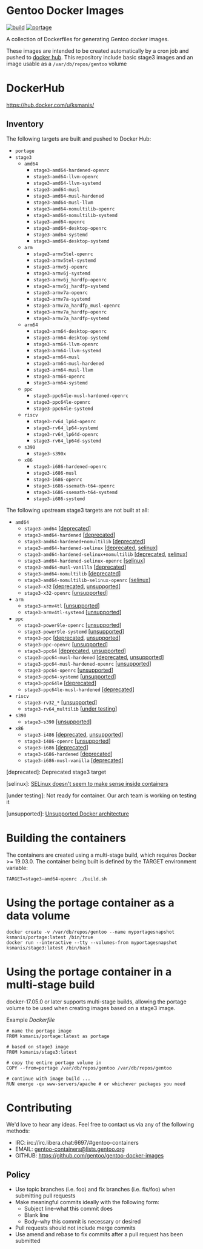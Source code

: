 # Gentoo Docker Images

[![build](https://github.com/KSmanis/gentoo-docker-images/actions/workflows/build.yml/badge.svg)](https://github.com/KSmanis/gentoo-docker-images/actions/workflows/build.yml)
[![portage](https://github.com/KSmanis/gentoo-docker-images/actions/workflows/portage.yml/badge.svg)](https://github.com/KSmanis/gentoo-docker-images/actions/workflows/portage.yml)

A collection of Dockerfiles for generating Gentoo docker images.

These images are intended to be created automatically by
a cron job and pushed to [docker hub](https://hub.docker.com/u/ksmanis/).
This repository include basic stage3 images and an image usable as a `/var/db/repos/gentoo` volume

# DockerHub

https://hub.docker.com/u/ksmanis/

## Inventory

The following targets are built and pushed to Docker Hub:
 * `portage`
 * `stage3`
   * `amd64`
     * `stage3-amd64-hardened-openrc`
     * `stage3-amd64-llvm-openrc`
     * `stage3-amd64-llvm-systemd`
     * `stage3-amd64-musl`
     * `stage3-amd64-musl-hardened`
     * `stage3-amd64-musl-llvm`
     * `stage3-amd64-nomultilib-openrc`
     * `stage3-amd64-nomultilib-systemd`
     * `stage3-amd64-openrc`
     * `stage3-amd64-desktop-openrc`
     * `stage3-amd64-systemd`
     * `stage3-amd64-desktop-systemd`
   * `arm`
     * `stage3-armv5tel-openrc`
     * `stage3-armv5tel-systemd`
     * `stage3-armv6j-openrc`
     * `stage3-armv6j-systemd`
     * `stage3-armv6j_hardfp-openrc`
     * `stage3-armv6j_hardfp-systemd`
     * `stage3-armv7a-openrc`
     * `stage3-armv7a-systemd`
     * `stage3-armv7a_hardfp_musl-openrc`
     * `stage3-armv7a_hardfp-openrc`
     * `stage3-armv7a_hardfp-systemd`
   * `arm64`
     * `stage3-arm64-desktop-openrc`
     * `stage3-arm64-desktop-systemd`
     * `stage3-arm64-llvm-openrc`
     * `stage3-arm64-llvm-systemd`
     * `stage3-arm64-musl`
     * `stage3-arm64-musl-hardened`
     * `stage3-arm64-musl-llvm`
     * `stage3-arm64-openrc`
     * `stage3-arm64-systemd`
   * `ppc`
     * `stage3-ppc64le-musl-hardened-openrc`
     * `stage3-ppc64le-openrc`
     * `stage3-ppc64le-systemd`
   * `riscv`
     * `stage3-rv64_lp64-openrc`
     * `stage3-rv64_lp64-systemd`
     * `stage3-rv64_lp64d-openrc`
     * `stage3-rv64_lp64d-systemd`
   * `s390`
     * `stage3-s390x`
   * `x86`
     * `stage3-i686-hardened-openrc`
     * `stage3-i686-musl`
     * `stage3-i686-openrc`
     * `stage3-i686-ssemath-t64-openrc`
     * `stage3-i686-ssemath-t64-systemd`
     * `stage3-i686-systemd`

The following upstream stage3 targets are not built at all:
 * `amd64`
   * `stage3-amd64` [[deprecated](#deprecated)]
   * `stage3-amd64-hardened` [[deprecated](#deprecated)]
   * `stage3-amd64-hardened+nomultilib` [[deprecated](#deprecated)]
   * `stage3-amd64-hardened-selinux` [[deprecated](#deprecated), [selinux](#selinux)]
   * `stage3-amd64-hardened-selinux+nomultilib` [[deprecated](#deprecated), [selinux](#selinux)]
   * `stage3-amd64-hardened-selinux-openrc` [[selinux](#selinux)]
   * `stage3-amd64-musl-vanilla` [[deprecated](#deprecated)]
   * `stage3-amd64-nomultilib` [[deprecated](#deprecated)]
   * `stage3-amd64-nomultilib-selinux-openrc` [[selinux](#selinux)]
   * `stage3-x32` [[deprecated](#deprecated), [unsupported](#unsupported)]
   * `stage3-x32-openrc` [[unsupported](#unsupported)]
 * `arm`
   * `stage3-armv4tl` [[unsupported](#unsupported)]
   * `stage3-armv4tl-systemd` [[unsupported](#unsupported)]
 * `ppc`
   * `stage3-power9le-openrc` [[unsupported](#unsupported)]
   * `stage3-power9le-systemd` [[unsupported](#unsupported)]
   * `stage3-ppc` [[deprecated](#deprecated), [unsupported](#unsupported)]
   * `stage3-ppc-openrc` [[unsupported](#unsupported)]
   * `stage3-ppc64` [[deprecated](#deprecated), [unsupported](#unsupported)]
   * `stage3-ppc64-musl-hardened` [[deprecated](#deprecated), [unsupported](#unsupported)]
   * `stage3-ppc64-musl-hardened-openrc` [[unsupported](#unsupported)]
   * `stage3-ppc64-openrc` [[unsupported](#unsupported)]
   * `stage3-ppc64-systemd` [[unsupported](#unsupported)]
   * `stage3-ppc64le` [[deprecated](#deprecated)]
   * `stage3-ppc64le-musl-hardened` [[deprecated](#deprecated)]
 * `riscv`
   * `stage3-rv32_*` [[unsupported](#unsupported)]
   * `stage3-rv64_multilib` [[under testing](#testing)]
 * `s390`
   * `stage3-s390` [[unsupported](#unsupported)]
 * `x86`
   * `stage3-i486` [[deprecated](#deprecated), [unsupported](#unsupported)]
   * `stage3-i486-openrc` [[unsupported](#unsupported)]
   * `stage3-i686` [[deprecated](#deprecated)]
   * `stage3-i686-hardened` [[deprecated](#deprecated)]
   * `stage3-i686-musl-vanilla` [[deprecated](#deprecated)]

<a name="deprecated">[deprecated]</a>: Deprecated stage3 target

<a name="selinux">[selinux]</a>: [SELinux doesn't seem to make sense inside containers](https://serverfault.com/q/757606/)

<a name="testing">[under testing]</a>: Not ready for container. Our arch team is working on testing it

<a name="unsupported">[unsupported]</a>: [Unsupported Docker architecture](https://github.com/docker-library/official-images#architectures-other-than-amd64)

# Building the containers

The containers are created using a multi-stage build, which requires Docker >= 19.03.0.
The container being built is defined by the TARGET environment variable:

`` TARGET=stage3-amd64-openrc ./build.sh ``

# Using the portage container as a data volume

```
docker create -v /var/db/repos/gentoo --name myportagesnapshot ksmanis/portage:latest /bin/true
docker run --interactive --tty --volumes-from myportagesnapshot ksmanis/stage3:latest /bin/bash
```

# Using the portage container in a multi-stage build

docker-17.05.0 or later supports multi-stage builds, allowing the portage volume to be used when creating images based on a stage3 image.

Example _Dockerfile_

```
# name the portage image
FROM ksmanis/portage:latest as portage

# based on stage3 image
FROM ksmanis/stage3:latest

# copy the entire portage volume in
COPY --from=portage /var/db/repos/gentoo /var/db/repos/gentoo

# continue with image build ...
RUN emerge -qv www-servers/apache # or whichever packages you need
```


# Contributing

We'd love to hear any ideas.  Feel free to contact us via any of the following
methods:

* IRC: irc://irc.libera.chat:6697/#gentoo-containers
* EMAIL: gentoo-containers@lists.gentoo.org
* GITHUB: https://github.com/gentoo/gentoo-docker-images

## Policy

* Use topic branches (i.e. foo) and fix branches (i.e. fix/foo) when submitting
  pull requests
* Make meaningful commits ideally with the following form:
  * Subject line–what this commit does
  * Blank line
  * Body–why this commit is necessary or desired
* Pull requests should not include merge commits
* Use amend and rebase to fix commits after a pull request has been submitted
